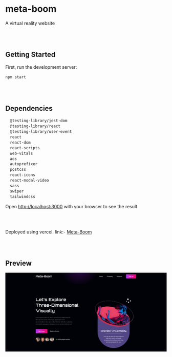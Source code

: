 # meta-boom

A virtual reality website

<Br /><Br />

## Getting Started

First, run the development server:

```bash
npm start
```

<Br /><Br />

## Dependencies

```bash
  @testing-library/jest-dom
  @testing-library/react
  @testing-library/user-event
  react
  react-dom
  react-scripts
  web-vitals
  aos
  autoprefixer
  postcss
  react-icons
  react-modal-video
  sass
  swiper
  tailwindcss
```

Open [http://localhost:3000](http://localhost:3000) with your browser to see the result.

<Br /><Br />

Deployed using vercel.
link:- [Meta-Boom](https://meta-boom-destructor007.vercel.app/)

<Br /><Br />

## Preview

<img src="./public/Meta-Boom.png" alt="preview"/>

<Br /><Br />
